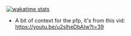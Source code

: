 [![wakatime stats](https://github-readme-stats.vercel.app/api/wakatime?username=webby)](https://wakatime.com/@webby)
- A bit of context for the pfp, it's from this vid: https://youtu.be/u2slheDbAIw?t=39
